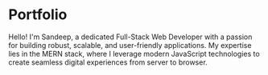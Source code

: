 # Portfolio
Hello! I'm Sandeep, a dedicated Full-Stack Web Developer with a passion for building robust, scalable, and user-friendly applications. My expertise lies in the MERN stack, where I leverage modern JavaScript technologies to create seamless digital experiences from server to browser.
